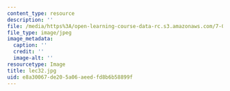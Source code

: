 ```yaml
---
content_type: resource
description: ''
file: /media/https%3A/open-learning-course-data-rc.s3.amazonaws.com/7-012-introduction-to-biology-fall-2004/e8a30067de205a06aeedfd8b6b58899f_lec32.jpg
file_type: image/jpeg
image_metadata:
  caption: ''
  credit: ''
  image-alt: ''
resourcetype: Image
title: lec32.jpg
uid: e8a30067-de20-5a06-aeed-fd8b6b58899f
---
```

